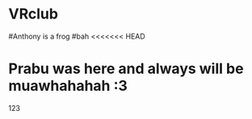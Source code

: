# VRclub
#Anthony is a frog
#bah
<<<<<<< HEAD



Prabu was here and always will be muawhahahah :3
=======
123
